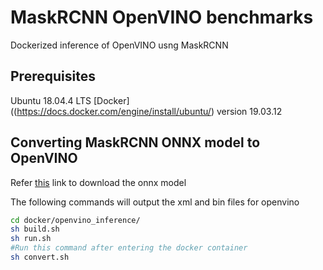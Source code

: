 # MaskRCNN OpenVINO benchmarks
Dockerized inference of OpenVINO usng MaskRCNN

## Prerequisites
Ubuntu 18.04.4 LTS 
[Docker]((https://docs.docker.com/engine/install/ubuntu/) version 19.03.12

## Converting MaskRCNN ONNX model to OpenVINO
Refer [this](https://docs.openvinotoolkit.org/latest/openvino_docs_MO_DG_prepare_model_convert_model_onnx_specific_Convert_Mask_RCNN.html) link to download the onnx model

The following commands will output the xml and bin files for openvino
```sh
cd docker/openvino_inference/
sh build.sh
sh run.sh
#Run this command after entering the docker container
sh convert.sh 
```
